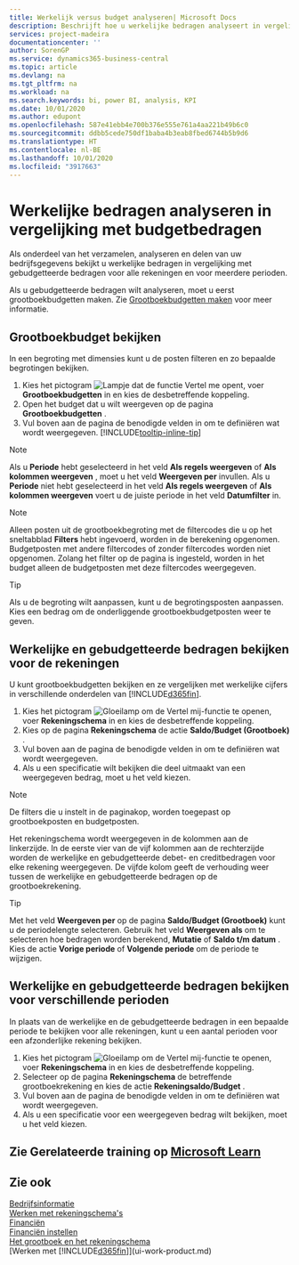 ```yaml
---
title: Werkelijk versus budget analyseren| Microsoft Docs
description: Beschrijft hoe u werkelijke bedragen analyseert in vergelijking met budgetbedragen.
services: project-madeira
documentationcenter: ''
author: SorenGP
ms.service: dynamics365-business-central
ms.topic: article
ms.devlang: na
ms.tgt_pltfrm: na
ms.workload: na
ms.search.keywords: bi, power BI, analysis, KPI
ms.date: 10/01/2020
ms.author: edupont
ms.openlocfilehash: 587e41ebb4e700b376e555e761a4aa221b49b6c0
ms.sourcegitcommit: ddbb5cede750df1baba4b3eab8fbed6744b5b9d6
ms.translationtype: HT
ms.contentlocale: nl-BE
ms.lasthandoff: 10/01/2020
ms.locfileid: "3917663"
---
```

# <a name="analyze-actual-amounts-versus-budgeted-amounts"></a>Werkelijke bedragen analyseren in vergelijking met budgetbedragen
Als onderdeel van het verzamelen, analyseren en delen van uw bedrijfsgegevens bekijkt u werkelijke bedragen in vergelijking met gebudgetteerde bedragen voor alle rekeningen en voor meerdere perioden.

Als u gebudgetteerde bedragen wilt analyseren, moet u eerst grootboekbudgetten maken. Zie [Grootboekbudgetten maken](finance-how-create-budgets.md) voor meer informatie.

## <a name="to-view-a-gl-budget"></a>Grootboekbudget bekijken
In een begroting met dimensies kunt u de posten filteren en zo bepaalde begrotingen bekijken.

1. Kies het pictogram ![Lampje dat de functie Vertel me opent](media/ui-search/search_small.png "Vertel me wat u wilt doen"), voer **Grootboekbudgetten** in en kies de desbetreffende koppeling.
2. Open het budget dat u wilt weergeven op de pagina **Grootboekbudgetten** .  
3. Vul boven aan de pagina de benodigde velden in om te definiëren wat wordt weergegeven. [!INCLUDE[tooltip-inline-tip](includes/tooltip-inline-tip_md.md)]

> [!NOTE]  
>   Als u **Periode** hebt geselecteerd in het veld **Als regels weergeven** of **Als kolommen weergeven** , moet u het veld **Weergeven per** invullen. Als u **Periode** niet hebt geselecteerd in het veld **Als regels weergeven** of **Als kolommen weergeven** voert u de juiste periode in het veld **Datumfilter** in.  

> [!NOTE]  
>   Alleen posten uit de grootboekbegroting met de filtercodes die u op het sneltabblad **Filters** hebt ingevoerd, worden in de berekening opgenomen. Budgetposten met andere filtercodes of zonder filtercodes worden niet opgenomen. Zolang het filter op de pagina is ingesteld, worden in het budget alleen de budgetposten met deze filtercodes weergegeven.  

> [!TIP]  
>   Als u de begroting wilt aanpassen, kunt u de begrotingsposten aanpassen. Kies een bedrag om de onderliggende grootboekbudgetposten weer te geven.

## <a name="to-view-actual-and-budgeted-amounts-for-all-accounts"></a>Werkelijke en gebudgetteerde bedragen bekijken voor de rekeningen  
U kunt grootboekbudgetten bekijken en ze vergelijken met werkelijke cijfers in verschillende onderdelen van [!INCLUDE[d365fin](includes/d365fin_md.md)].

1. Kies het pictogram ![Gloeilamp om de Vertel mij-functie te openen](media/ui-search/search_small.png "Vertel me wat u wilt doen"), voer **Rekeningschema** in en kies de desbetreffende koppeling.  
2. Kies op de pagina **Rekeningschema** de actie **Saldo/Budget (Grootboek)** .
3. Vul boven aan de pagina de benodigde velden in om te definiëren wat wordt weergegeven.  
4. Als u een specificatie wilt bekijken die deel uitmaakt van een weergegeven bedrag, moet u het veld kiezen.  

> [!NOTE]  
>   De filters die u instelt in de paginakop, worden toegepast op grootboekposten en budgetposten.

Het rekeningschema wordt weergegeven in de kolommen aan de linkerzijde. In de eerste vier van de vijf kolommen aan de rechterzijde worden de werkelijke en gebudgetteerde debet- en creditbedragen voor elke rekening weergegeven. De vijfde kolom geeft de verhouding weer tussen de werkelijke en gebudgetteerde bedragen op de grootboekrekening.  

> [!TIP]  
>   Met het veld **Weergeven per** op de pagina **Saldo/Budget (Grootboek)** kunt u de periodelengte selecteren. Gebruik het veld **Weergeven als** om te selecteren hoe bedragen worden berekend, **Mutatie** of **Saldo t/m datum** . Kies de actie **Vorige periode** of **Volgende periode** om de periode te wijzigen.  

## <a name="to-view-actual-and-budgeted-amounts-for-several-periods"></a>Werkelijke en gebudgetteerde bedragen bekijken voor verschillende perioden  
In plaats van de werkelijke en de gebudgetteerde bedragen in een bepaalde periode te bekijken voor alle rekeningen, kunt u een aantal perioden voor een afzonderlijke rekening bekijken.  

1. Kies het pictogram ![Gloeilamp om de Vertel mij-functie te openen](media/ui-search/search_small.png "Vertel me wat u wilt doen"), voer **Rekeningschema** in en kies de desbetreffende koppeling.  
2. Selecteer op de pagina **Rekeningschema** de betreffende grootboekrekening en kies de actie **Rekeningsaldo/Budget** .  
3. Vul boven aan de pagina de benodigde velden in om te definiëren wat wordt weergegeven.   
4. Als u een specificatie voor een weergegeven bedrag wilt bekijken, moet u het veld kiezen.  

## <a name="see-related-training-at-microsoft-learn"></a>Zie Gerelateerde training op [Microsoft Learn](/learn/modules/budgets-exchange-rates-dynamics-365-business-central/index)

## <a name="see-also"></a>Zie ook
[Bedrijfsinformatie](bi.md)  
[Werken met rekeningschema's](bi-how-work-account-schedule.md)  
[Financiën](finance.md)  
[Financiën instellen](finance-setup-finance.md)  
[Het grootboek en het rekeningschema](finance-general-ledger.md)  
[Werken met [!INCLUDE[d365fin](includes/d365fin_md.md)]](ui-work-product.md)  
